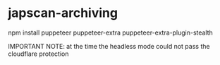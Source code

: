 # japscan-archiving

npm install puppeteer puppeteer-extra puppeteer-extra-plugin-stealth


IMPORTANT NOTE: at the time the headless mode could not pass the cloudflare protection	 